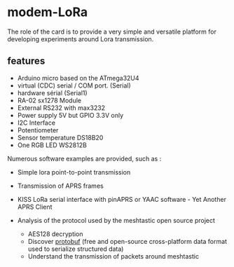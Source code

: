 # modem-LoRa

The role of the card is to provide a very simple and versatile platform for developing experiments around Lora transmission.

## features

- Arduino micro based on the ATmega32U4
- virtual (CDC) serial / COM port. (Serial)
- hardware sérial (Serial1)
- RA-02  sx1278 Module
- External RS232 with max3232
- Power supply 5V but GPIO 3.3V only
- I2C Interface
- Potentiometer
- Sensor temperature DS18B20
- One RGB LED WS2812B

Numerous software examples are provided, such as :

- Simple lora point-to-point transmission
- Transmission of APRS frames 
- KISS LoRa serial interface with pinAPRS or YAAC software - Yet Another APRS Client

- Analysis of the protocol used by the meshtastic open source project
	- AES128 decryption
	- Discover [protobuf](https://en.wikipedia.org/wiki/Protocol_Buffers) (free and open-source cross-platform data format used to serialize structured data)
	- Understand the transmission of packets around meshtastic

